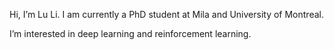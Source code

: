 Hi, I’m Lu Li. I am currently a PhD student at Mila and University of Montreal.

I’m interested in deep learning and reinforcement learning.

<!---
lilucse/lilucse is a ✨ special ✨ repository because its `README.md` (this file) appears on your GitHub profile.
You can click the Preview link to take a look at your changes.
--->
